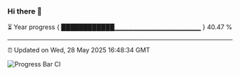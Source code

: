 ### Hi there 👋

⏳ Year progress { ████████████▁▁▁▁▁▁▁▁▁▁▁▁▁▁▁▁▁▁ } 40.47 %

---

⏰ Updated on Wed, 28 May 2025 16:48:34 GMT

![Progress Bar CI](https://github.com/IshwaranRudhara/GIT-ACTION/workflows/Progress%20Bar%20CI/badge.svg)
